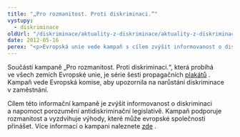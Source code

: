 ```yaml
---
title: "„Pro rozmanitost. Proti diskriminaci.“"
vystupy:
  - diskriminace
oldUrl: "/diskriminace/aktuality-z-diskriminace/aktuality-z-diskriminace-2012/pro-rozmanitost-proti-diskriminaci/"
date: 2012-05-16
perex: "<p>Evropská unie vede kampaň s cílem zvýšit informovanost o diskriminaci. </p>"
---
```


<!-- imported from the old website -->

<p class="align-blok">Součástí kampaně „Pro rozmanitost. Proti diskriminaci.“, která probíhá ve všech zemích Evropské unie, je série šesti propagačních <a title="Otevření do nového okna" href="http://ec.europa.eu/justice/fdad/cms/stopdiscrimination/activities/advertising_2012/index.html?langid=cs" target="_blank">plakátů</a> . Kampaň vede Evropská komise, aby upozornila na narůstání diskriminace v zaměstnání.</p><p class="align-blok">Cílem této informační kampaně je zvýšit informovanost o diskriminaci a napomoct porozumění antidiskriminační legislativě. Kampaň podporuje rozmanitost a vyzdvihuje výhody, které může evropské společnosti přinášet. Více informací o kampani naleznete <a title="Otevření do nového okna" href="http://ec.europa.eu/justice/fdad/cms/stopdiscrimination/index.html?langid=cs" target="_blank">zde</a> . </p>
